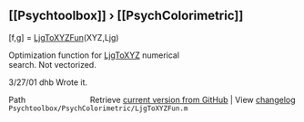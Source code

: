 ## [[Psychtoolbox]] &#8250; [[PsychColorimetric]]

[f,g] = [LjgToXYZFun](LjgToXYZFun)(XYZ,Ljg)  
  
Optimization function for [LjgToXYZ](LjgToXYZ) numerical  
search.  Not vectorized.  
  
3/27/01  dhb  Wrote it.  




<div class="code_header" style="text-align:right;">
  <span style="float:left;">Path&nbsp;&nbsp;</span> <span class="counter">Retrieve <a href=
  "https://raw.github.com/Psychtoolbox-3/Psychtoolbox-3/beta/Psychtoolbox/PsychColorimetric/LjgToXYZFun.m">current version from GitHub</a> | View <a href=
  "https://github.com/Psychtoolbox-3/Psychtoolbox-3/commits/beta/Psychtoolbox/PsychColorimetric/LjgToXYZFun.m">changelog</a></span>
</div>
<div class="code">
  <code>Psychtoolbox/PsychColorimetric/LjgToXYZFun.m</code>
</div>

